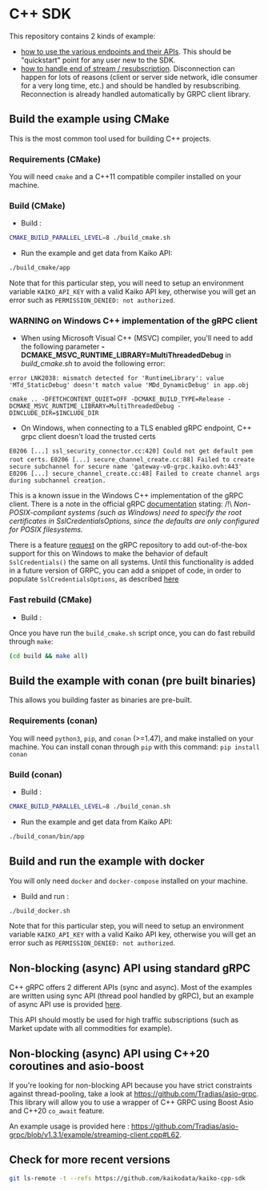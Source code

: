 # C++ SDK

This repository contains 2 kinds of example:

- [how to use the various endpoints and their APIs](app.cpp).
This should be "quickstart" point for any user new to the SDK.
- [how to handle end of stream / resubscription](resubscribe.cpp).
Disconnection can happen for lots of reasons (client or server side network, idle consumer for a very long time, etc.) and should be handled by resubscribing. Reconnection is already handled automatically by GRPC client library.

## Build the example using CMake

This is the most common tool used for building C++ projects.

### Requirements (CMake)

You will need `cmake` and a C++11 compatible compiler installed on your machine.

### Build (CMake)

- Build :

```bash
CMAKE_BUILD_PARALLEL_LEVEL=8 ./build_cmake.sh
```

- Run the example and get data from Kaiko API:

```bash
./build_cmake/app
```

Note that for this particular step, you will need to setup an environment variable `KAIKO_API_KEY` with a valid Kaiko API key, otherwise you will get an error such as `PERMISSION_DENIED: not authorized`.

### WARNING on Windows C++ implementation of the gRPC client

- When using Microsoft Visual C++ (MSVC) compiler, you'll need to add the following parameter **-DCMAKE_MSVC_RUNTIME_LIBRARY=MultiThreadedDebug** in *build_cmake.sh* to avoid the following error:

`error LNK2038: mismatch detected for 'RuntimeLibrary': value 'MTd_StaticDebug' doesn't match value 'MDd_DynamicDebug' in app.obj` 

```
cmake .. -DFETCHCONTENT_QUIET=OFF -DCMAKE_BUILD_TYPE=Release -DCMAKE_MSVC_RUNTIME_LIBRARY=MultiThreadedDebug -DINCLUDE_DIR=$INCLUDE_DIR
```

- On Windows, when connecting to a TLS enabled gRPC endpoint, C++ grpc client doesn't load the trusted certs

`E0206 [...] ssl_security_connector.cc:420] Could not get default pem root certs.`
`E0206 [...] secure_channel_create.cc:88] Failed to create secure subchannel for secure name 'gateway-v0-grpc.kaiko.ovh:443'`
`E0206 [...] secure_channel_create.cc:48] Failed to create channel args during subchannel creation.`

This is a known issue in the Windows C++ implementation of the gRPC client.
There is a note in the official gRPC [documentation](https://grpc.io/docs/guides/auth/#using-client-side-ssltls) stating:
/!\ *Non-POSIX-compliant systems (such as Windows) need to specify the root certificates in SslCredentialsOptions, since the defaults are only configured for POSIX filesystems.*

There is a feature [request](https://github.com/grpc/grpc/issues/25533) on the gRPC repository to add out-of-the-box support for this on Windows to make the behavior of default `SslCredentials()` the same on all systems.
Until this functionality is added in a future version of GRPC, you can add a snippet of code, in order to populate `SslCredentialsOptions`,  as described [here](https://github.com/grpc/grpc/issues/25167)

### Fast rebuild (CMake)

- Build :

Once you have run the `build_cmake.sh` script once, you can do fast rebuild through `make`:

```bash
(cd build && make all)
```

## Build the example with conan (pre built binaries)

This allows you building faster as binaries are pre-built.

### Requirements (conan)

You will need `python3`, `pip`, and `conan` (>=1.47), and make installed on your machine. You can install conan through `pip` with this command: `pip install conan`

### Build (conan)

- Build :

```bash
CMAKE_BUILD_PARALLEL_LEVEL=8 ./build_conan.sh
```

- Run the example and get data from Kaiko API:

```bash
./build_conan/bin/app
```

## Build and run the example with docker

You will only need `docker` and `docker-compose` installed on your machine.

- Build and run :

```bash
./build_docker.sh
```

Note that for this particular step, you will need to setup an environment variable `KAIKO_API_KEY` with a valid Kaiko API key, otherwise you will get an error such as `PERMISSION_DENIED: not authorized`.

## Non-blocking (async) API using standard gRPC

C++ gRPC offers 2 different APIs (sync and async). Most of the examples are written using sync API (thread pool handled by gRPC), but an example of async API use is provided [here](https://github.com/kaikodata/kaiko-sdk-examples/blob/master/examples/cpp/async_api.cpp).

This API should mostly be used for high traffic subscriptions (such as Market update with all commodities for example).

## Non-blocking (async) API using C++20 coroutines and asio-boost

If you're looking for non-blocking API because you have strict constraints against thread-pooling, take a look at <https://github.com/Tradias/asio-grpc>.
This library will allow you to use a wrapper of C++ GRPC using Boost Asio and C++20 `co_await` feature.

An example usage is provided here : <https://github.com/Tradias/asio-grpc/blob/v1.3.1/example/streaming-client.cpp#L62>.

## Check for more recent versions

```bash
git ls-remote -t --refs https://github.com/kaikodata/kaiko-cpp-sdk
```
